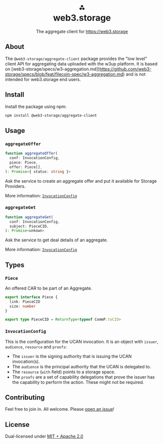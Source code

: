 <h1 align="center">⁂<br/>web3.storage</h1>
<p align="center">The aggregate client for <a href="https://web3.storage">https://web3.storage</a></p>

## About

The `@web3-storage/aggregate-client` package provides the "low level" client API for aggregating data uploaded with the w3up platform. It is based on [web3-storage/specs/w3-aggregation.md])https://github.com/web3-storage/specs/blob/feat/filecoin-spec/w3-aggregation.md) and is not intended for web3.storage end users.

## Install

Install the package using npm:

```bash
npm install @web3-storage/aggregate-client
```

## Usage

### `aggregateOffer`

```ts
function aggregateOffer(
  conf: InvocationConfig,
  piece: Piece,
  offer: Piece[],
): Promise<{ status: string }>
```

Ask the service to create an aggregate offer and put it available for Storage Providers.

More information: [`InvocationConfig`](#invocationconfig)

### `aggregateGet`

```ts
function aggregateGet(
  conf: InvocationConfig,
  subject: PieceCID,
): Promise<unkown>
```

Ask the service to get deal details of an aggregate.

More information: [`InvocationConfig`](#invocationconfig)

## Types

### `Piece`

An offered CAR to be part of an Aggregate.

```ts
export interface Piece {
  link: PieceCID
  size: number
}

export type PieceCID = ReturnType<typeof CommP.toCID>
```

### `InvocationConfig`

This is the configuration for the UCAN invocation. It is an object with `issuer`, `audience`, `resource` and `proofs`:

- The `issuer` is the signing authority that is issuing the UCAN invocation(s).
- The `audience` is the principal authority that the UCAN is delegated to.
- The `resource` (`with` field) points to a storage space.
- The `proofs` are a set of capability delegations that prove the issuer has the capability to perform the action. These might not be required.

## Contributing

Feel free to join in. All welcome. Please [open an issue](https://github.com/web3-storage/w3protocol/issues)!

## License

Dual-licensed under [MIT + Apache 2.0](https://github.com/web3-storage/w3protocol/blob/main/license.md)

